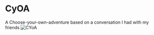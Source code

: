 # CyOA
 A Choose-your-own-adventure based on a conversation I had with my friends
![CYoA](https://user-images.githubusercontent.com/78121676/171314176-9684d257-546a-4b3d-a269-08f631835d3f.png)
